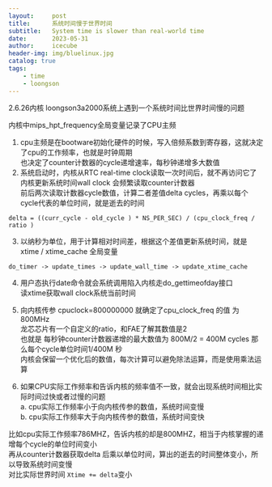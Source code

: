 ```yaml
---
layout:     post
title:      系统时间慢于世界时间
subtitle:   System time is slower than real-world time
date:       2023-05-31
author:     icecube
header-img: img/bluelinux.jpg
catalog: true
tags:
    - time
    - loongson
---
```

2.6.26内核 loongson3a2000系统上遇到一个系统时间比世界时间慢的问题  

内核中mips_hpt_frequency全局变量记录了CPU主频  

1. cpu主频是在bootware初始化硬件的时候，写入倍频系数到寄存器，这就决定了cpu的工作频率，也就是时钟周期  
也决定了counter计数器的cycle递增速率，每秒钟递增多大数值
 
2. 系统启动时，内核从RTC real-time clock读取一次时间后，就不再访问它了  
内核更新系统时间wall clock 会频繁读取counter计数器   
前后两次读取计数器cycle数值，计算二者差值delta cycles，再乘以每个cycle代表的单位时间，就是逝去的时间  
```
delta = ((curr_cycle - old_cycle ) * NS_PER_SEC) / (cpu_clock_freq / ratio )  
```

3. 以纳秒为单位，用于计算相对时间差，根据这个差值更新系统时间，就是 xtime / xtime_cache 全局变量  
```
do_timer -> update_times -> update_wall_time -> update_xtime_cache  
```

4. 用户态执行date命令就会系统调用陷入内核走do_gettimeofday接口  
  读xtime获取wall clock系统当前时间  

5. 向内核传参 cpuclock=800000000 就确定了cpu_clock_freq 的值 为800MHz  
龙芯芯片有一个自定义的ratio，和FAE了解其数值是2  
也就是 每秒钟counter计数器递增的最大数值为 800M/2 = 400M cycles  那么每个cycle单位时间1/400M 秒  
内核会保留一个优化后的数值，每次计算可以避免除法运算，而是使用乘法运算

6. 如果CPU实际工作频率和告诉内核的频率值不一致，就会出现系统时间相比实际时间过快或者过慢的问题  
a. cpu实际工作频率小于向内核传参的数值，系统时间变慢  
b. cpu实际工作频率大于向内核传参的数值，系统时间变快   

比如cpu实际工作频率786MHZ，告诉内核的却是800MHZ，相当于内核掌握的递增每个cycle的单位时间变小  
再从counter计数器获取delta 后乘以单位时间，算出的逝去的时间整体变小，所以导致系统时间变慢  
对比实际世界时间 ```Xtime += delta```变小
